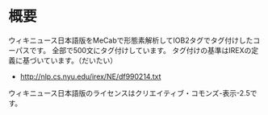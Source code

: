 # 概要
ウィキニュース日本語版をMeCabで形態素解析してIOB2タグでタグ付けしたコーパスです。
全部で500文にタグ付けしています。
タグ付けの基準はIREXの定義に基づいています。（だいたい）
* http://nlp.cs.nyu.edu/irex/NE/df990214.txt

ウィキニュース日本語版のライセンスはクリエイティブ・コモンズ-表示-2.5です。